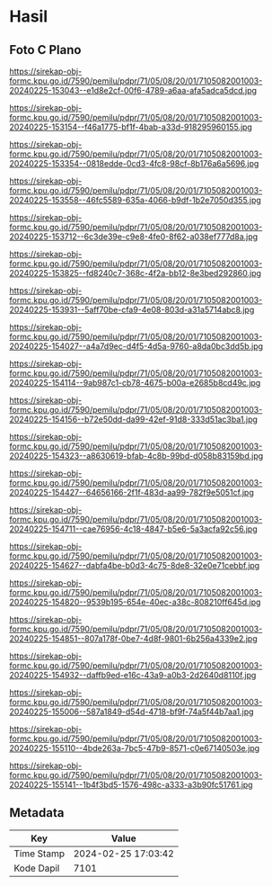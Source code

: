 # Hasil

## Foto C Plano

https://sirekap-obj-formc.kpu.go.id/7590/pemilu/pdpr/71/05/08/20/01/7105082001003-20240225-153043--e1d8e2cf-00f6-4789-a6aa-afa5adca5dcd.jpg

https://sirekap-obj-formc.kpu.go.id/7590/pemilu/pdpr/71/05/08/20/01/7105082001003-20240225-153154--f46a1775-bf1f-4bab-a33d-918295960155.jpg

https://sirekap-obj-formc.kpu.go.id/7590/pemilu/pdpr/71/05/08/20/01/7105082001003-20240225-153354--0818edde-0cd3-4fc8-98cf-8b176a6a5696.jpg

https://sirekap-obj-formc.kpu.go.id/7590/pemilu/pdpr/71/05/08/20/01/7105082001003-20240225-153558--46fc5589-635a-4066-b9df-1b2e7050d355.jpg

https://sirekap-obj-formc.kpu.go.id/7590/pemilu/pdpr/71/05/08/20/01/7105082001003-20240225-153712--6c3de39e-c9e8-4fe0-8f62-a038ef777d8a.jpg

https://sirekap-obj-formc.kpu.go.id/7590/pemilu/pdpr/71/05/08/20/01/7105082001003-20240225-153825--fd8240c7-368c-4f2a-bb12-8e3bed292860.jpg

https://sirekap-obj-formc.kpu.go.id/7590/pemilu/pdpr/71/05/08/20/01/7105082001003-20240225-153931--5aff70be-cfa9-4e08-803d-a31a5714abc8.jpg

https://sirekap-obj-formc.kpu.go.id/7590/pemilu/pdpr/71/05/08/20/01/7105082001003-20240225-154027--a4a7d9ec-d4f5-4d5a-9760-a8da0bc3dd5b.jpg

https://sirekap-obj-formc.kpu.go.id/7590/pemilu/pdpr/71/05/08/20/01/7105082001003-20240225-154114--9ab987c1-cb78-4675-b00a-e2685b8cd49c.jpg

https://sirekap-obj-formc.kpu.go.id/7590/pemilu/pdpr/71/05/08/20/01/7105082001003-20240225-154156--b72e50dd-da99-42ef-91d8-333d51ac3ba1.jpg

https://sirekap-obj-formc.kpu.go.id/7590/pemilu/pdpr/71/05/08/20/01/7105082001003-20240225-154323--a8630619-bfab-4c8b-99bd-d058b83159bd.jpg

https://sirekap-obj-formc.kpu.go.id/7590/pemilu/pdpr/71/05/08/20/01/7105082001003-20240225-154427--64656166-2f1f-483d-aa99-782f9e5051cf.jpg

https://sirekap-obj-formc.kpu.go.id/7590/pemilu/pdpr/71/05/08/20/01/7105082001003-20240225-154711--cae76956-4c18-4847-b5e6-5a3acfa92c56.jpg

https://sirekap-obj-formc.kpu.go.id/7590/pemilu/pdpr/71/05/08/20/01/7105082001003-20240225-154627--dabfa4be-b0d3-4c75-8de8-32e0e71cebbf.jpg

https://sirekap-obj-formc.kpu.go.id/7590/pemilu/pdpr/71/05/08/20/01/7105082001003-20240225-154820--9539b195-654e-40ec-a38c-808210ff645d.jpg

https://sirekap-obj-formc.kpu.go.id/7590/pemilu/pdpr/71/05/08/20/01/7105082001003-20240225-154851--807a178f-0be7-4d8f-9801-6b256a4339e2.jpg

https://sirekap-obj-formc.kpu.go.id/7590/pemilu/pdpr/71/05/08/20/01/7105082001003-20240225-154932--daffb9ed-e16c-43a9-a0b3-2d2640d8110f.jpg

https://sirekap-obj-formc.kpu.go.id/7590/pemilu/pdpr/71/05/08/20/01/7105082001003-20240225-155006--587a1849-d54d-4718-bf9f-74a5f44b7aa1.jpg

https://sirekap-obj-formc.kpu.go.id/7590/pemilu/pdpr/71/05/08/20/01/7105082001003-20240225-155110--4bde263a-7bc5-47b9-8571-c0e67140503e.jpg

https://sirekap-obj-formc.kpu.go.id/7590/pemilu/pdpr/71/05/08/20/01/7105082001003-20240225-155141--1b4f3bd5-1576-498c-a333-a3b90fc51761.jpg


## Metadata

| Key        | Value               |
| ---------- | ------------------- |
| Time Stamp | 2024-02-25 17:03:42 |
| Kode Dapil | 7101                |



